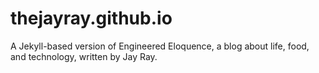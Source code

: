 # thejayray.github.io
A Jekyll-based version of Engineered Eloquence, a blog about life, food, and technology, written by Jay Ray.
